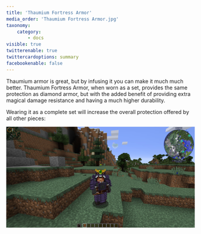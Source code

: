 ```yaml
---
title: 'Thaumium Fortress Armor'
media_order: 'Thaumium Fortress Armor.jpg'
taxonomy:
    category:
        - docs
visible: true
twitterenable: true
twittercardoptions: summary
facebookenable: false
---
```


Thaumium armor is great, but by infusing it you can make it much much better. Thaumium Fortress Armor, when worn as a set, provides the same protection as diamond armor, but with the added benefit of providing extra magical damage resistance and having a much higher durability.

Wearing it as a complete set will increase the overall protection offered by all other pieces:

![](Thaumium%20Fortress%20Armor.jpg)